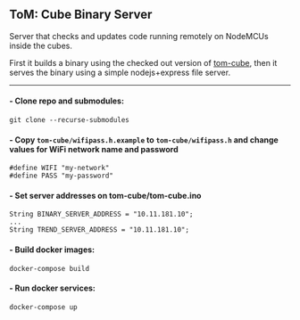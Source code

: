 ## ToM: Cube Binary Server

Server that checks and updates code running remotely on NodeMCUs inside the cubes.

First it builds a binary using the checked out version of [tom-cube](https://github.com/thiagohersan/tom-cube), then it serves the binary using a simple nodejs+express file server.

--- 

#### - Clone repo and submodules:
```
git clone --recurse-submodules
```

#### - Copy ```tom-cube/wifipass.h.example``` to ```tom-cube/wifipass.h``` and change values for WiFi network name and password
```
#define WIFI "my-network"
#define PASS "my-password"
```

#### - Set server addresses on tom-cube/tom-cube.ino
```
String BINARY_SERVER_ADDRESS = "10.11.181.10";
...
String TREND_SERVER_ADDRESS = "10.11.181.10";
```

#### - Build docker images:
```
docker-compose build
```

#### - Run docker services:
```
docker-compose up
```
